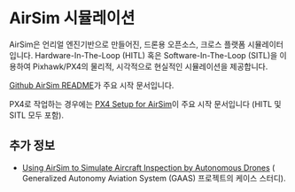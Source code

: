 # AirSim 시뮬레이션

AirSim은 언리얼 엔진기반으로 만들어진, 드론용 오픈소스, 크로스 플랫폼 시뮬레이터입니다. Hardware-In-The-Loop \(HITL\) 혹은 Software-In-The-Loop \(SITL\)을 이용하여 Pixhawk/PX4의 물리적, 시각적으로 현실적인 시뮬레이션을 제공합니다.

[Github AirSim README](https://github.com/Microsoft/AirSim/blob/master/README.md)가 주요 시작 문서입니다.

PX4로 작업하는 경우에는 [PX4 Setup for AirSim](https://github.com/Microsoft/AirSim/blob/master/docs/px4_setup.md)이 주요 시작 문서입니다 (HITL 및 SITL 모두 포함).

## 추가 정보

* [Using AirSim to Simulate Aircraft Inspection by Autonomous Drones](https://github.com/generalized-intelligence/GAAS/tree/master/demo/case_study_1?fbclid=IwAR2JO0LPesA5z313sA2QGm1t01bb4wn0Xpz_JkD7Z1s3nombJWHyTZdLuMA) ( Generalized Autonomy Aviation System (GAAS) 프로젝트의 케이스 스터디).